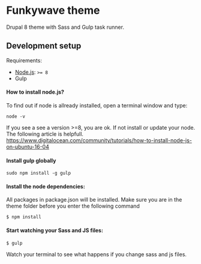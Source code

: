 # Funkywave theme

Drupal 8 theme with Sass and Gulp task runner.

## Development setup

Requirements:
- [Node.js](https://nodejs.org/en/): `>= 8`
- Gulp 

#### How to install node.js?

To find out if node is allready installed, open a terminal window and type:
```
node -v
```
If you see a see a version >=8, you are ok. If not install or update your node. The following article is helpfull.
https://www.digitalocean.com/community/tutorials/how-to-install-node-js-on-ubuntu-16-04

#### Install gulp globally
```
sudo npm install -g gulp
```

#### Install the node dependencies:
All packages in package.json will be installed.
Make sure you are in the theme folder before you enter the following command

```
$ npm install
```

#### Start watching your Sass and JS files:
```
$ gulp
```

Watch your terminal to see what happens if you change sass and js files.



